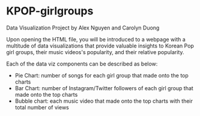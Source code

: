 # KPOP-girlgroups
Data Visualization Project by Alex Nguyen and Carolyn Duong

Upon opening the HTML file, you will be introduced to a webpage with a multitude of data visualizations that provide valuable insights to Korean Pop girl groups, their music videos's popularity, and their relative popularity.

Each of the data viz components can be described as below:
- Pie Chart: number of songs for each girl group that made onto the top charts
- Bar Chart: number of Instagram/Twitter followers of each girl group that made onto the top charts
- Bubble chart: each music video that made onto the top charts with their total number of views
